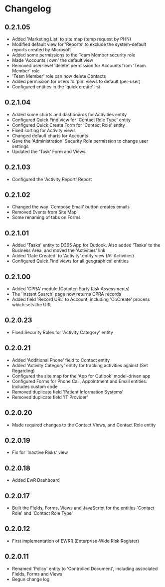 # Changelog

## 0.2.1.05

- Added 'Marketing List' to site map (temp request by PHN)
- Modified default view for 'Reports' to exclude the system-default reports created by Microsoft
- Added some permissions to the Team Member security role
- Made 'Accounts I own' the default view
- Removed user-level 'delete' permission for Accounts from 'Team Member' role
- 'Team Member' role can now delete Contacts
- Added permission for users to 'pin' views to default (per-user)
- Configured entities in the 'quick create' list

## 0.2.1.04

- Added some charts and dashboards for Activities entity
- Configured Quick Find view for 'Contact Role Type' entity
- Configured Quick Create Form for 'Contact Role' entity
- Fixed sorting for Activity views
- Changed default charts for Accounts
- Gave the 'Administration' Security Role permission to change user settings
- Updated the 'Task' Form and Views

## 0.2.1.03

- Configured the 'Activity Report' Report

## 0.2.1.02

- Changed the way 'Compose Email' button creates emails
- Removed Events from Site Map
- Some renaming of tabs on Forms

## 0.2.1.01

- Added 'Tasks' entity to D365 App for Outlook. Also added 'Tasks' to the Business Area, and moved the 'Activities' link
- Added 'Date Created' to 'Activity' entity view (All Activities)
- Configured Quick Find views for all geographical entities

## 0.2.1.00

- Added 'CPRA' module (Counter-Party Risk Assessments)
- The 'Instant Search' page now returns CPRA records
- Added field 'Record URL' to Account, including 'OnCreate' process which sets the URL

## 0.2.0.23

- Fixed Security Roles for 'Activity Category' entity

## 0.2.0.21

- Added 'Additional Phone' field to Contact entity
- Added 'Activity Category' entity for tracking activities against (Set Regarding)
- Configured the site map for the 'App for Outlook' model-driven app
- Configured Forms for Phone Call, Appointment and Email entities. Includes custom code
- Removed duplicate field 'Patient Information Systems'
- Removed duplicate field 'IT Provider'

## 0.2.0.20

- Made required changes to the Contact Views, and Contact Role entity

## 0.2.0.19

- Fix for 'Inactive Risks' view

## 0.2.0.18

- Added EwR Dashboard

## 0.2.0.17

- Built the Fields, Forms, Views and JavaScript for the entities 'Contact Role' and 'Contact Role Type'

## 0.2.0.12

- First implementation of EWRR (Enterprise-Wide Risk Register)

## 0.2.0.11

- Renamed 'Policy' entity to 'Controlled Document', including associated Fields, Forms and Views
- Begun change log